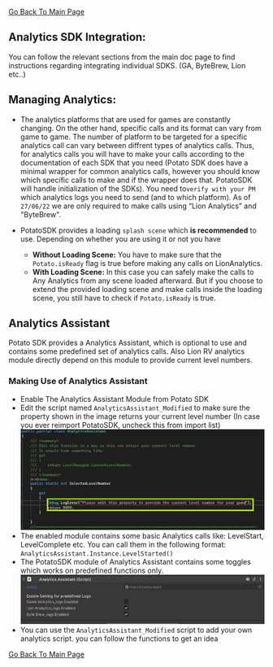[Go Back To Main Page](../../README.md)
## Analytics SDK Integration:
You can follow the relevant sections from the main doc page to find instructions regarding integrating individual SDKS. (GA, ByteBrew, Lion etc..)

## Managing Analytics:
* The analytics platforms that are used for games are constantly changing. On the other hand,  specific calls and its format can vary from game to game. The number of platform to be targeted for a specific analytics call can vary between diffrent types of analytics calls. Thus, for analytics calls you will have to make your calls according to the documentation of each SDK that you need (Potato SDK does have a minimal wrapper for common analytics calls, however you should know which specific calls to make and if the wrapper does that. PotatoSDK will handle initialization of  the SDKs). You need to`verify with your PM` which analytics logs you need to send (and to which platform). As of `27/06/22` we are only required to make calls using  “Lion Analytics” and "ByteBrew". 

* PotatoSDK provides a loading `splash scene` which **is recommended** to use. Depending on whether you are using it or not you have
  * **Without Loading Scene:**  You have to make sure that the `Potato.isReady` flag is true before making any calls on LionAnalytics.
  * **With Loading Scene:** In this case you can safely make the calls to Any Analytics from any scene loaded afterward. But if you choose to extend the provided loading scene and make calls inside the loading scene, you still have to check if `Potato.isReady` is true.

## Analytics Assistant
Potato SDK provides a Analytics Assistant, which is optional to use and contains some predefined set of analytics calls. Also Lion RV analytics module directly depend on this module to provide current level numbers. 

### Making Use of Analytics Assistant
* Enable The Analytics Assistant Module from Potato SDK
* Edit the script named `AnalyticsAssistant_Modified` to make sure the property shown in the image returns your current level number (In case you ever reimport PotatoSDK, uncheck this from import list) 
   ![Edit Script](img_1.PNG) 
* The enabled module contains some basic Analytics calls like: LevelStart, LevelComplete etc. You can call them in the following format: `AnalyticsAssistant.Instance.LevelStarted()`
* The PotatoSDK module of Analytics Assistant contains some toggles which works on predefined functions only.
   ![Toggles](img_0.PNG) 
* You can use the `AnalyticsAssistant_Modified` script to add your own analytics script. you can follow the functions to get an idea


[Go Back To Main Page](../../README.md)
